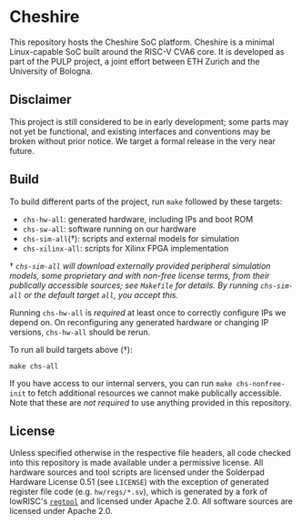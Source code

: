 # Cheshire

This repository hosts the Cheshire SoC platform. Cheshire is a minimal Linux-capable SoC built around the RISC-V CVA6 core. It is developed as part of the PULP project, a joint effort between ETH Zurich and the University of Bologna.

## Disclaimer

This project is still considered to be in early development; some parts may not yet be functional, and existing interfaces and conventions may be broken without prior notice. We target a formal release in the very near future.

## Build

To build different parts of the project, run `make` followed by these targets:

* `chs-hw-all`: generated hardware, including IPs and boot ROM
* `chs-sw-all`: software running on our hardware
* `chs-sim-all`(†): scripts and external models for simulation
* `chs-xilinx-all`: scripts for Xilinx FPGA implementation

† *`chs-sim-all` will download externally provided peripheral simulation models, some proprietary and with non-free license terms, from their publically accessible sources; see `Makefile` for details. By running `chs-sim-all` or the default target `all`, you accept this.*

Running `chs-hw-all` is *required* at least once to correctly configure IPs we depend on. On reconfiguring any generated hardware or changing IP versions, `chs-hw-all` should be rerun.

To run all build targets above (†):

```
make chs-all
```

If you have access to our internal servers, you can run `make chs-nonfree-init` to fetch additional resources we cannot make publically accessible. Note that these are *not required* to use anything provided in this repository.

## License

Unless specified otherwise in the respective file headers, all code checked into this repository is made available under a permissive license. All hardware sources and tool scripts are licensed under the Solderpad Hardware License 0.51 (see `LICENSE`) with the exception of generated register file code (e.g. `hw/regs/*.sv`), which is generated by a fork of lowRISC's [`regtool`](https://github.com/lowRISC/opentitan/blob/master/util/regtool.py) and licensed under Apache 2.0. All software sources are licensed under Apache 2.0.
